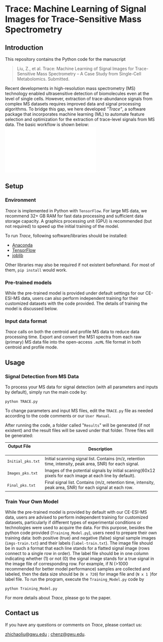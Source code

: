 # Trace: Machine Learning of Signal Images for Trace-Sensitive Mass Spectrometry

## Introduction

This repository contains the Python code for the manuscript
> Liu, Z., et al. Trace: Machine Learning of Signal Images for Trace-Sensitive Mass Spectrometry – A Case Study from Single-Cell Metabolomics. Submitted.


Recent developments in high-resolution mass spectrometry (MS) technology enabled ultrasensitive detection of biomolecules even at the level of single cells. However, extraction of trace-abundance signals from complex MS datasets requires improved data and signal processing algorithms. To bridge this gap, we here developed *"Trace"*, a software package that incorporates machine learning (ML) to automate feature selection and optimization for the extraction of trace-level signals from MS data. The basic workflow is shown below:
![workflow](doc/workflow.pdf)


## Setup

### Environment
*Trace* is implemented in Python with `TensorFlow`. For large MS data, we recommend 32+ GB RAM for fast data processing and sufficient data storage capacity. A graphics processing unit (GPU) is recommended (but not required) to speed up the initial training of the model.

To run *Trace*, following software/libraries should be installed:

- [Anaconda](https://www.anaconda.com/)
- [TensorFlow](https://pytorch.org/)
- [joblib](https://pypi.org/project/joblib/)

Other libraries may also be required if not existent beforehand. For most of them, `pip install` would work. 

### Pre-trained models
While the pre-trained model is provided under default settings for our CE-ESI-MS data, users can also perform independent training for their customized datasets with the code provided. The details of training the model is discussed below.

### Input data format
*Trace* calls on both the centroid and profile MS data to reduce data processing time. Export and convert the MS1 spectra from each raw (primary) MS data file into the open-access `.mzML` file format in both centroid and profile mode. 

## Usage
### Signal Detection from MS Data 
To process your MS data for signal detection (with all parameters and inputs by default), simply run the main code by:

```
python TRACE.py
```
To change parameters and input MS files, edit the `TRACE.py` file as needed according to the code comments or our `User Manual`.

After running the code, a folder called "`Results`" will be generated (if not existent) and the result files will be saved under that folder. Three files will be generated:


| Output File &nbsp; &nbsp; &nbsp; &nbsp; &nbsp; | Description |
| ---- | --- |
| `Initial_pks.txt` | Initial scanning signal list. Contains (m/z, retention time, intensity, peak area, SNR) for each signal. |
| `Images_pks.txt` | Images of the potential signals by initial scaning(60x12 pixels for each image at each line by default). |
| `Final_pks.txt` | Final signal list. Contains (m/z, retention time, intensity, peak area, SNR) for each signal at each row. |

### Train Your Own Model 
While the pre-trained model is provided by default with our CE-ESI-MS data, users are advised to perform independent training for customized datasets, particularly if different types of experimental conditions or technologies were used to acquire the data. For this purpose, besides the python code provided (`Training_Model.py`), users need to prepare their own training data: both positive (true) and negative (false) signal sample images (`imgs-train.txt`) and their labels (`label-train.txt`). The image file should be in such a format that each line stands for a flatted signal image (rows connect to a single row in order). The label file should be in one column indicating whether (1) or not (0) the signal image stands for a true signal in the image file of corresponding row. For example, if N (>1000 recommended for better model performance) samples are collected and labeled, then the data size should be (`N x 720`) for image file and (`N x 1 `)for label file. To run the program, execute the `Training_Model.py` code by 

```
python Training_Model.py
```  
For more details about *Trace*, please go to the paper.

## Contact us
If you have any questions or comments on *Trace*, please contact us: 

<zhichaoliu@gwu.edu> ; <chenz@gwu.edu>.


